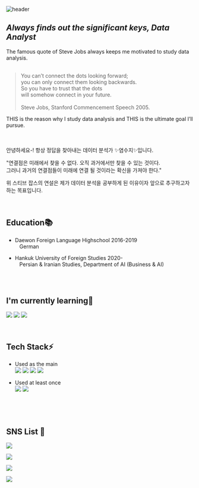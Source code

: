 ![header](https://capsule-render.vercel.app/api?type=waving&color=gradient&height=400&section=header&text=Suji%20Yeom&fontSize=80&animation=twinkling)

## _Always finds out the significant keys, Data Analyst_
The famous quote of Steve Jobs always keeps me motivated to study data analysis.
<br/>
<br/>
> You can’t connect the dots looking forward; <br/>
> you can only connect them looking backwards. <br/> 
> So you have to trust that the dots <br/>
> will somehow connect in your future.<br/>
> <br/>
> Steve Jobs, Stanford Commencement Speech 2005.<br/>

THIS is the reason why I study data analysis and THIS is the ultimate goal I’ll pursue.
<br/>
<br/>
<br/>

안녕하세요-! 항상 정답을 찾아내는 데이터 분석가 ✨염수지✨입니다.

"연결점은 미래에서 찾을 수 없다. 오직 과거에서만 찾을 수 있는 것이다. <br/> 그러니 과거의 연결점들이 미래에 연결 될 것이라는 확신을 가져야 한다."<br/>

위 스티브 잡스의 연설은 제가 데이터 분석을 공부하게 된 이유이자 앞으로 추구하고자 하는 목표입니다.
<br/>
<br/>
<br/>

## Education📚
- Daewon Foreign Language Highschool 2016-2019<br/>
&nbsp;&nbsp;&nbsp;German

- Hankuk University of Foreign Studies 2020-<br/>
&nbsp;&nbsp;&nbsp;Persian & Iranian Studies, Department of AI (Business & AI)
<br/>
<br/>

## I'm currently learning🌱
<img src="https://img.shields.io/badge/MySQL-4479A1?style=for-the-badge&logo=MySQL&logoColor=white"> <img src="https://img.shields.io/badge/Tableau-E97627?style=for-the-badge&logo=Tableau&logoColor=white"> <img src="https://img.shields.io/badge/R-276DC3?style=for-the-badge&logo=R&logoColor=white"> 


<br/>

## Tech Stack⚡
- Used as the main<br/>
<img src="https://img.shields.io/badge/Python-3776AB?style=for-the-badge&logo=Python&logoColor=white">  <img src="https://img.shields.io/badge/Jupyter-F37626?style=for-the-badge&logo=Jupyter&logoColor=white"> <img src="https://img.shields.io/badge/Notion-000000?style=for-the-badge&logo=Notion&logoColor=white"> <img src="https://img.shields.io/badge/Google&nbsp;Analytics-E37400?style=for-the-badge&logo=Google&logoColor=white"><br/>

- Used at least once<br/>
<img src="https://img.shields.io/badge/HTML-E34F26?style=for-the-badge&logo=HTML5&logoColor=white"> <img src="https://img.shields.io/badge/Google&nbsp;Colab-F9AB00?style=for-the-badge&logo=Google&logoColor=white"><br/>

&nbsp;

<br/>

## SNS List 💬

 <a href="https://www.youtube.com/@user-ll6qk2tc6f" target="_blank"><img src="https://img.shields.io/badge/YouTube-FF0000?style=flat-square&logo=YouTube&logoColor=white"/></a>
 
 <a href="https://blog.naver.com/sujilove001" target="_blank"><img src="https://img.shields.io/badge/NaverBlog-03C75A?style=flat-square&logo=Naver&logoColor=white"/></a>
 
 <a href="https://www.instagram.com/yeom_suji/" target="_blank"><img src="https://img.shields.io/badge/Instagram-E4405F?style=flat-square&logo=instagram&logoColor=white"/></a>

<a href="https://www.linkedin.com/in/%EC%88%98%EC%A7%80-%EC%97%BC-43a7a924b/" target="_blank"><img src="https://img.shields.io/badge/LinkedIn-0A66C2?style=flat-square&logo=LinkedIn&logoColor=white"/></a>




<!--
**Yeom-Suji/Yeom-Suji** is a ✨ _special_ ✨ repository because its `README.md` (this file) appears on your GitHub profile.

Here are some ideas to get you started:


- 🔭 I’m currently working on ...
- 👯 I’m looking to collaborate on ...
- 🤔 I’m looking for help with ...
- 💬 Ask me about ....
- 😄 Pronouns: ...
- ⚡ Fun fact: ...
-->
